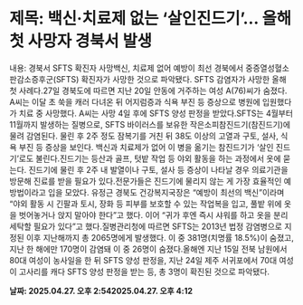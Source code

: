 # **제목: 백신·치료제 없는 ‘살인진드기’… 올해 첫 사망자 경북서 발생**

  내용: 경북서 SFTS 확진자 사망백신, 치료제 없어 예방이 최선										경북에서 중증열성혈소판감소증후군(SFTS) 확진자가 사망한 것으로 파악됐다. SFTS 감염자가 사망한 올해 첫 사례다.27일 경북도에 따르면 지난 20일 안동에 거주하는 여성 A(76)씨가 숨졌다. A씨는 이달 초 쑥을 캐러 다녀온 뒤 어지럼증과 식욕 부진 등 증상으로 병원에 입원했다가 치료 중 사망했다. A씨는 사망 4일 후에 SFTS 양성 판정을 받았다.SFTS는 4월부터 11월까지 발생하는 질병으로, SFTS 바이러스를 보유한 작은소피참진드기(참진드기)에 물려 감염된다. 물린 후 2주 정도 잠복기를 거친 뒤 38도 이상의 고열과 구토, 설사, 식욕 부진 등 증상을 보인다. 백신과 치료제가 없어 이 병을 옮기는 참진드기가 ‘살인 진드기’로도 불린다.진드기는 등산과 골프, 텃밭 작업 등 야외 활동을 하는 과정에서 옷에 묻는다. 진드기에 물린 후 2주 내 발열이나 구토, 설사 등 증상이 나타날 경우 의료기관을 방문해 진료를 받을 필요가 있다.전문가들은 진드기에 물리지 않는 게 가장 효율적인 예방법이라고 입을 모았다. 유정근 경북도 건강복지국장은 “예방이 최선의 백신”이라며 “야외 활동 시 긴팔과 토시, 장화 등 피부를 보호할 수 있는 작업복을 입고, 풀밭 위에 옷을 벗어놓거나 앉지 말아야 한다”고 했다. 이어 “귀가 후엔 즉시 샤워를 하고 옷을 분리 세탁할 필요가 있다”고 했다.질병관리청에 따르면 SFTS는 2013년 법정 감염병으로 지정된 이후 지난해까지 총 2065명에게 발생했다. 이 중 381명(치명률 18.5%)이 숨졌고, 지난 한 해에만 170명이 감염돼 이 중 26명이 숨졌다.올해엔 지난 15일 전북 남원에서 80대 여성이 농사일을 한 뒤 SFTS 양성 판정을, 지난 24일 제주 서귀포에서 70대 여성이 고사리를 캐다 SFTS 양성 판정을 받는 등, 총 3명이 확진된 것으로 파악됐다.

  **날짜: 2025.04.27. 오후 2:542025.04.27. 오후 4:12**